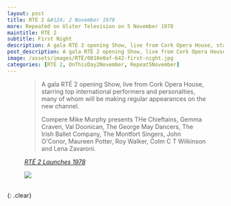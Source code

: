 ```yaml
---
layout: post
title: RTÉ 2 &#124; 2 November 1978
more: Repeated on Ulster Television on 5 November 1978
maintitle: RTÉ 2
subtitle: First Night
description: A gala RTÉ 2 opening Show, live from Cork Opera House, starring top international performers and personalties, many of whom will be making regular appearances on the new channel.
post_description: A gala RTÉ 2 opening Show, live from Cork Opera House, starring top international performers and personalties, many of whom will be making regular appearances on the new channel.
image: /assets/images/RTÉ/0010e0af-642-first-night.jpg
categories: [RTÉ 2, OnThisDay2November, Repeat5November]
---
```


<figure class="fig1">
<blockquote>
<p>A gala RTÉ 2 opening Show, live from Cork Opera House, starring top international performers and personalties, many of whom will be making regular appearances on the new channel.</p>

<p>Compere Mike Murphy presents THe Chieftains, Gemma Craven, Val Doonican, The George May Dancers, The Irish Ballet Company, The Montfort Singers, John O'Conor, Maureen Potter, Roy Walker, Colm C T Wilkinson and Lena Zavaroni.</p>
</blockquote>
<cite><a href="https://www.rte.ie/archives/2013/1031/483860-rt-2-launches-1978">RTÉ 2 Launches 1978</a></cite>
</figure>

<figure class="fig2">
<a href="/assets/images/RTÉ/0010e0af-642.jpg"><img src="/assets/images/RTÉ/0010e0af-642.jpg" class="full-width zoom-in"></a>
</figure>

<br />{: .clear}


